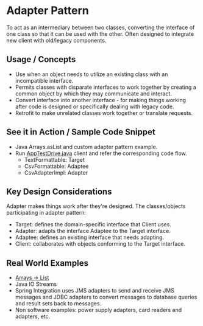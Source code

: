 # Adapter Pattern

To act as an intermediary between two classes, converting the interface of one class so that it can be used with the other. Often designed to integrate new client with old/legacy components.

## Usage / Concepts

* Use when an object needs to utilize an existing class with an incompatible interface.
* Permits classes with disparate interfaces to work together by creating a common object by which they may communicate and interact.
* Convert interface into another interface - for making things working after code is designed or specifically dealing with legacy code.
* Retrofit to make unrelated classes work together or translate requests.

## See it in Action / Sample Code Snippet

* Java Arrays.asList and custom adapter pattern example.
* Run [AppTestDrive.java](https://github.com/tirthalpatel/Learning-OOPD/blob/master/DesignPatterns/src/com/tirthal/learning/design/patterns/structural/adapter/AppTestDrive.java) client and refer the corresponding code flow.
	* TextFormattable: Target
	* CsvFormattable: Adaptee
	* CsvAdapterImpl: Adapter

## Key Design Considerations

Adapter makes things work after they're designed. The classes/objects participating in adapter pattern:

* Target: defines the domain-specific interface that Client uses.
* Adapter: adapts the interface Adaptee to the Target interface.
* Adaptee: defines an existing interface that needs adapting.
* Client: collaborates with objects conforming to the Target interface.

## Real World Examples

* [Arrays -> List](https://docs.oracle.com/javase/7/docs/api/java/util/Arrays.html#asList(T...))
* Java IO Streams
* Spring Integration uses JMS adapters to send and receive JMS messages and JDBC adapters to convert messages to database queries and result sets back to messages.
* Non software examples: power supply adapters, card readers and adapters, etc.
